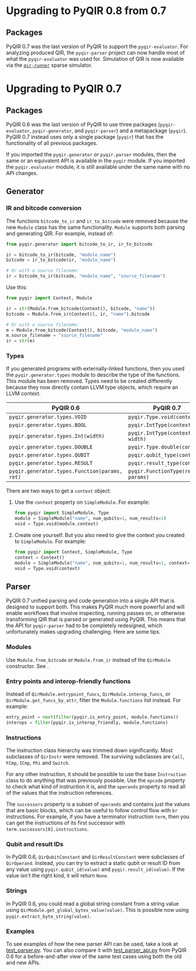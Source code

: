 # Upgrading to PyQIR 0.8 from 0.7

## Packages

PyQIR 0.7 was the last version of PyQIR to support the `pyqir-evaluator`. For analyzing produced QIR, the `pyqir-parser` project can now handle most of what the `pyqir-evaluator` was used for. Simulation of QIR is now available via the [`qir-runner`](https://github.com/qir-alliance/qir-runner) sparse simulator.

# Upgrading to PyQIR 0.7

## Packages

PyQIR 0.6 was the last version of PyQIR to use three packages (`pyqir-evaluator`, `pyqir-generator`, and `pyqir-parser`) and a metapackage (`pyqir`).
PyQIR 0.7 instead uses only a single package (`pyqir`) that has the functionality of all previous packages.

If you imported the `pyqir.generator` or `pyqir.parser` modules, then the same or an equivalent API is available in the `pyqir` module.
If you imported the `pyqir.evaluator` module, it is still available under the same name with no API changes.

## Generator

### IR and bitcode conversion

The functions `bitcode_to_ir` and `ir_to_bitcode` were removed because the new `Module` class has the same functionality.
`Module` supports both parsing and generating QIR.
For example, instead of:

```python
from pyqir.generator import bitcode_to_ir, ir_to_bitcode

ir = bitcode_to_ir(bitcode, "module_name")
bitcode = ir_to_bitcode(ir, "module_name")

# Or with a source filename:
ir = bitcode_to_ir(bitcode, "module_name", "source_filename")
```

Use this:

```python
from pyqir import Context, Module

ir = str(Module.from_bitcode(Context(), bitcode, "name"))
bitcode = Module.from_ir(Context(), ir, "name").bitcode

# Or with a source filename:
m = Module.from_bitcode(Context(), bitcode, "module_name")
m.source_filename = "source_filename"
ir = str(m)
```

### Types

If you generated programs with externally-linked functions, then you used the `pyqir.generator.types` module to describe the type of the functions.
This module has been removed.
Types need to be created differently because they now directly contain LLVM type objects, which require an LLVM context.

| PyQIR 0.6                                     | PyQIR 0.7                         |
| --------------------------------------------- | --------------------------------- |
| `pyqir.generator.types.VOID`                  | `pyqir.Type.void(context)`        |
| `pyqir.generator.types.BOOL`                  | `pyqir.IntType(context, 1)`       |
| `pyqir.generator.types.Int(width)`            | `pyqir.IntType(context, width)`   |
| `pyqir.generator.types.DOUBLE`                | `pyqir.Type.double(context)`      |
| `pyqir.generator.types.QUBIT`                 | `pyqir.qubit_type(context)`       |
| `pyqir.generator.types.RESULT`                | `pyqir.result_type(context)`      |
| `pyqir.generator.types.Function(params, ret)` | `pyqir.FunctionType(ret, params)` |

There are two ways to get a `context` object:

1. Use the `context` property on `SimpleModule`.
   For example:

   ```python
   from pyqir import SimpleModule, Type
   module = SimpleModule("name", num_qubits=1, num_results=1)
   void = Type.void(module.context)
   ```

2. Create one yourself.
   But you also need to give the context you created to `SimpleModule`.
   For example:

   ```python
   from pyqir import Context, SimpleModule, Type
   context = Context()
   module = SimpleModule("name", num_qubits=1, num_results=1, context=context)
   void = Type.void(context)
   ```

## Parser

PyQIR 0.7 unified parsing and code generation into a single API that is designed to support both.
This makes PyQIR much more powerful and will enable workflows that involve inspecting, running passes on, or otherwise transforming QIR that is parsed or generated using PyQIR.
This means that the API for `pyqir-parser` had to be completely redesigned, which unfortunately makes upgrading challenging.
Here are some tips.

### Modules

Use `Module.from_bitcode` or `Module.from_ir` instead of the `QirModule` constructor.
See [](#ir-and-bitcode-conversion).

### Entry points and interop-friendly functions

Instead of `QirModule.entrypoint_funcs`, `QirModule.interop_funcs`, or `QirModule.get_funcs_by_attr`, filter the `Module.functions` list instead.
For example:

```python
entry_point = next(filter(pyqir.is_entry_point, module.functions))
interops = filter(pyqir.is_interop_friendly, module.functions)
```

### Instructions

The instruction class hierarchy was trimmed down significantly.
Most subclasses of `QirInstr` were removed.
The surviving subclasses are `Call`, `FCmp`, `ICmp`, `Phi` and `Switch`.

For any other instruction, it should be possible to use the base `Instruction` class to do anything that was previously possible.
Use the `opcode` property to check what kind of instruction it is, and the `operands` property to read all of the values that the instruction references.

The `successors` property is a subset of `operands` and contains just the values that are basic blocks, which can be useful to follow control flow with `br` instructions.
For example, if you have a terminator instruction `term`, then you can get the instructions of its first successor with `term.successors[0].instructions`.

### Qubit and result IDs

In PyQIR 0.6, `QirQubitConstant` and `QirResultConstant` were subclasses of `QirOperand`.
Instead, you can try to extract a static qubit or result ID from any value using `pyqir.qubit_id(value)` and `pyqir.result_id(value)`.
If the value isn't the right kind, it will return `None`.

### Strings

In PyQIR 0.6, you could read a global string constant from a string value using `QirModule.get_global_bytes_value(value)`.
This is possible now using `pyqir.extract_byte_string(value)`.

### Examples

To see examples of how the new parser API can be used, take a look at [test_parser.py](https://github.com/qir-alliance/pyqir/blob/53e4aebfdb456e9603fae28543a8391075021a9f/pyqir/tests/test_parser.py).
You can also compare it with [test_parser_api.py](https://github.com/qir-alliance/pyqir/blob/v0.6.2/pyqir-parser/tests/test_parser_api.py) from PyQIR 0.6 for a before-and-after view of the same test cases using both the old and new APIs.
